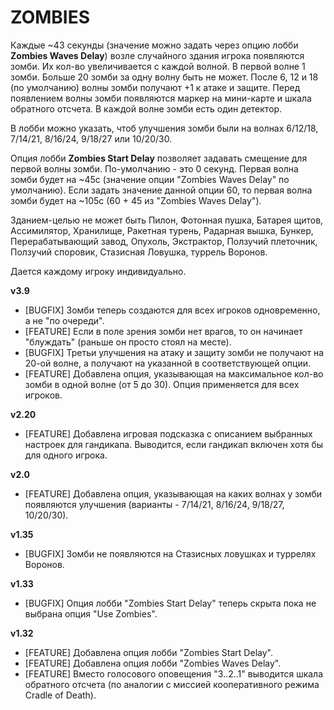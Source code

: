 # ZOMBIES

Каждые ~43 секунды (значение можно задать через опцию лобби **Zombies Waves Delay**) возле случайного здания игрока появляются зомби. Их кол-во увеличивается с каждой волной. В первой волне 1 зомби. Больше 20 зомби за одну волну быть не может. После 6, 12 и 18 (по умолчанию) волны зомби получают +1 к атаке и защите. Перед появлением волны зомби появляются маркер на мини-карте и шкала обратного отсчета. В каждой волне зомби есть один детектор.

В лобби можно указать, чтоб улучшения зомби были на волнах 6/12/18, 7/14/21, 8/16/24, 9/18/27 или 10/20/30. 

Опция лобби **Zombies Start Delay** позволяет задавать смещение для первой волны зомби. По-умолчанию - это 0 секунд. Первая волна зомби будет на ~45c (значение опции "Zombies Waves Delay" по умолчанию). Если задать значение данной опции 60, то первая волна зомби будет на ~105c (60 + 45 из "Zombies Waves Delay").

Зданием-целью не может быть Пилон, Фотонная пушка, Батарея щитов, Ассимилятор, Хранилище, Ракетная турень, Радарная вышка, Бункер, Перерабатывающий завод, Опухоль, Экстрактор, Ползучий плеточник, Ползучий споровик, Стазисная Ловушка, туррель Воронов.

Дается каждому игроку индивидуально.

**v3.9**

* [BUGFIX] Зомби теперь создаются для всех игроков одновременно, а не "по очереди".
* [FEATURE] Если в поле зрения зомби нет врагов, то он начинает "блуждать" (раньше он просто стоял на месте).
* [BUGFIX] Третьи улучшения на атаку и защиту зомби не получают на 20-ой волне, а получают на указанной в соответствующей опции.
* [FEATURE] Добавлена опция, указывающая на максимальное кол-во зомби в одной волне (от 5 до 30). Опция применяется для всех игроков.

**v2.20**

* [FEATURE] Добавлена игровая подсказка с описанием выбранных настроек для гандикапа. Выводится, если гандикап включен хотя бы для одного игрока.

**v2.0**

* [FEATURE] Добавлена опция, указывающая на каких волнах у зомби появляются улучшения (варианты - 7/14/21, 8/16/24, 9/18/27, 10/20/30).

**v1.35**

* [BUGFIX] Зомби не появляются на Стазисных ловушках и туррелях Воронов.

**v1.33**

* [BUGFIX] Опция лобби "Zombies Start Delay" теперь скрыта пока не выбрана опция "Use Zombies".

**v1.32**

* [FEATURE] Добавлена опция лобби "Zombies Start Delay".
* [FEATURE] Добавлена опция лобби "Zombies Waves Delay".
* [FEATURE] Вместо голосового оповещения "3..2..1" выводится шкала обратного отсчета (по аналогии с миссией кооперативного режима Cradle of Death).
